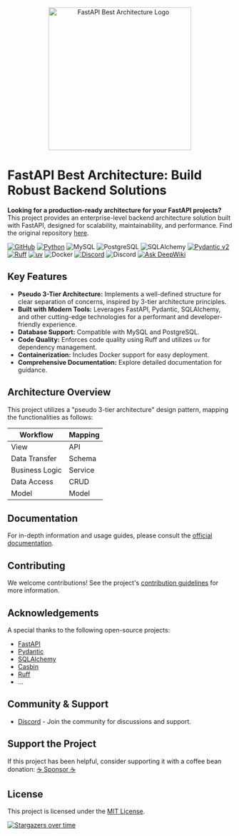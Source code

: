 <div align="center">
  <img alt="FastAPI Best Architecture Logo" width="320" src="https://wu-clan.github.io/picx-images-hosting/logo/fba.png">
</div>

# FastAPI Best Architecture: Build Robust Backend Solutions

**Looking for a production-ready architecture for your FastAPI projects?** This project provides an enterprise-level backend architecture solution built with FastAPI, designed for scalability, maintainability, and performance.  Find the original repository [here](https://github.com/fastapi-practices/fastapi_best_architecture).

[![GitHub](https://img.shields.io/github/license/fastapi-practices/fastapi_best_architecture)](https://github.com/fastapi-practices/fastapi_best_architecture/blob/master/LICENSE)
[![Python](https://img.shields.io/badge/python-3.10%2B-blue)](https://www.python.org/downloads/)
![MySQL](https://img.shields.io/badge/MySQL-8.0%2B-%2300758f)
![PostgreSQL](https://img.shields.io/badge/PostgreSQL-16.0%2B-%23336791)
![SQLAlchemy](https://img.shields.io/badge/SQLAlchemy-2.0-%23778877)
[![Pydantic v2](https://img.shields.io/endpoint?url=https://raw.githubusercontent.com/pydantic/pydantic/main/docs/badge/v2.json)](https://pydantic.dev)
[![Ruff](https://img.shields.io/endpoint?url=https://raw.githubusercontent.com/astral-sh/ruff/main/assets/badge/v2.json)](https://github.com/astral-sh/ruff)
[![uv](https://img.shields.io/endpoint?url=https://raw.githubusercontent.com/astral-sh/uv/main/assets/badge/v0.json)](https://github.com/astral-sh/uv)
![Docker](https://img.shields.io/badge/Docker-%232496ED?logo=docker&logoColor=white)
[![Discord](https://img.shields.io/badge/Discord-%235865F2.svg?logo=discord&logoColor=white)](https://discord.com/invite/yNN3wTbVAC)
![Discord](https://img.shields.io/discord/1185035164577972344)
[![Ask DeepWiki](https://deepwiki.com/badge.svg)](https://deepwiki.com/fastapi-practices/fastapi_best_architecture)

## Key Features

*   **Pseudo 3-Tier Architecture:**  Implements a well-defined structure for clear separation of concerns, inspired by 3-tier architecture principles.
*   **Built with Modern Tools:** Leverages FastAPI, Pydantic, SQLAlchemy, and other cutting-edge technologies for a performant and developer-friendly experience.
*   **Database Support:** Compatible with MySQL and PostgreSQL.
*   **Code Quality:** Enforces code quality using Ruff and utilizes `uv` for dependency management.
*   **Containerization:**  Includes Docker support for easy deployment.
*   **Comprehensive Documentation:**  Explore detailed documentation for guidance.

## Architecture Overview

This project utilizes a "pseudo 3-tier architecture" design pattern, mapping the functionalities as follows:

| Workflow       |  Mapping            |
| -------------- | ------------------- |
| View           | API                 |
| Data Transfer  | Schema              |
| Business Logic | Service             |
| Data Access    | CRUD                |
| Model          | Model               |

## Documentation

For in-depth information and usage guides, please consult the  [official documentation](https://fastapi-practices.github.io/fastapi_best_architecture_docs/).

## Contributing

We welcome contributions!  See the project's [contribution guidelines](https://github.com/fastapi-practices/fastapi_best_architecture/graphs/contributors) for more information.

## Acknowledgements

A special thanks to the following open-source projects:

*   [FastAPI](https://fastapi.tiangolo.com/)
*   [Pydantic](https://docs.pydantic.dev/latest/)
*   [SQLAlchemy](https://docs.sqlalchemy.org/en/20/)
*   [Casbin](https://casbin.org/zh/)
*   [Ruff](https://beta.ruff.rs/docs/)
*   ...

## Community & Support

*   [Discord](https://wu-clan.github.io/homepage/) - Join the community for discussions and support.

## Support the Project

If this project has been helpful, consider supporting it with a coffee bean donation: [:coffee: Sponsor :coffee:](https://wu-clan.github.io/sponsor/)

## License

This project is licensed under the [MIT License](https://github.com/fastapi-practices/fastapi_best_architecture/blob/master/LICENSE).

[![Stargazers over time](https://starchart.cc/fastapi-practices/fastapi_best_architecture.svg?variant=adaptive)](https://starchart.cc/fastapi-practices/fastapi_best_architecture)